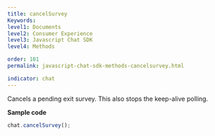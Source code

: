 ```yaml
---
title: cancelSurvey
Keywords:
level1: Documents
level2: Consumer Experience
level3: Javascript Chat SDK
level4: Methods

order: 101
permalink: javascript-chat-sdk-methods-cancelsurvey.html

indicator: chat
---
```


Cancels a pending exit survey. This also stops the keep-alive polling.

**Sample code**

```javascript
chat.cancelSurvey();
```
